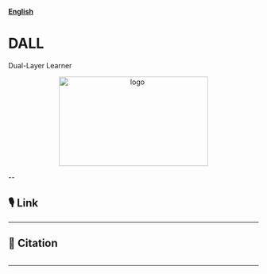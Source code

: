 **[English](README.md)**

# DALL
Dual-Layer Learner

<p align="center">
  <img src="https://github.com/njnklab/FACES/blob/main/draw/LOGO 1.png" width="300" height="180" alt="logo"/>
</p>

--

## 🎙️ Link


---

## 📄 Citation
```

```
---
